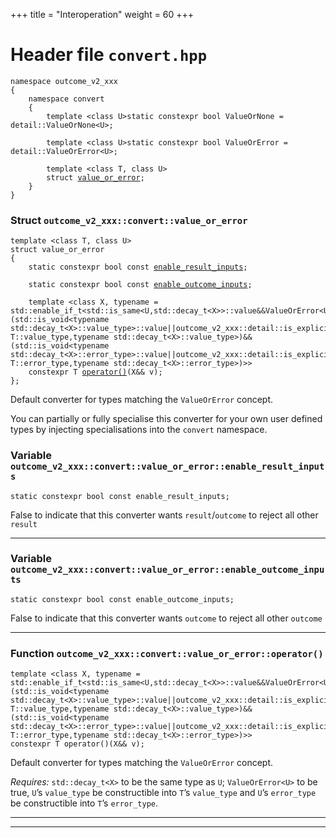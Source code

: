 +++
title = "Interoperation"
weight = 60
+++
# Header file `convert.hpp`

<a id="standardese-convert-hpp" style="display: none"></a>

<pre><code class="standardese-language-cpp"><span class="kwd">namespace</span> <span class="typ dec var fun">outcome_v2_xxx</span>
<span class="pun">{</span>
    <span class="kwd">namespace</span> <span class="typ dec var fun">convert</span>
    <span class="pun">{</span>
        <span class="typ dec var fun">template</span> <span class="pun">&lt;</span><span class="typ dec var fun">class</span> <span class="kwd">U</span><span class="pun">&gt;</span><span class="typ dec var fun">static</span> <span class="typ dec var fun">constexpr</span> <span class="typ dec var fun">bool</span> <span class="kwd">ValueOrNone</span> <span class="pun">=</span> <span class="kwd">detail</span><span class="pun">::</span><span class="kwd">ValueOrNone</span><span class="pun">&lt;</span><span class="kwd">U</span><span class="pun">&gt;</span><span class="pun">;</span>

        <span class="typ dec var fun">template</span> <span class="pun">&lt;</span><span class="typ dec var fun">class</span> <span class="kwd">U</span><span class="pun">&gt;</span><span class="typ dec var fun">static</span> <span class="typ dec var fun">constexpr</span> <span class="typ dec var fun">bool</span> <span class="kwd">ValueOrError</span> <span class="pun">=</span> <span class="kwd">detail</span><span class="pun">::</span><span class="kwd">ValueOrError</span><span class="pun">&lt;</span><span class="kwd">U</span><span class="pun">&gt;</span><span class="pun">;</span>

        <span class="kwd">template</span> <span class="pun">&lt;</span><span class="kwd">class</span> <span class="typ dec var fun">T</span><span class="pun">,</span> <span class="kwd">class</span> <span class="typ dec var fun">U</span><span class="pun">&gt;</span>
        <span class="kwd">struct</span> <a href="#standardese-outcome_v2_xxx__convert__value_or_error-T-U-"><span class="typ dec var fun">value_or_error</span></a><span class="pun">;</span>
    <span class="pun">}</span>
<span class="pun">}</span>
</code></pre>

<a id="standardese-outcome_v2_xxx" style="display: none"></a>

<a id="standardese-outcome_v2_xxx__convert" style="display: none"></a>

### Struct `outcome_v2_xxx::convert::value_or_error`

<a id="standardese-outcome_v2_xxx__convert__value_or_error-T-U-" style="display: none"></a>

<pre><code class="standardese-language-cpp"><span class="kwd">template</span> <span class="pun">&lt;</span><span class="kwd">class</span> <span class="typ dec var fun">T</span><span class="pun">,</span> <span class="kwd">class</span> <span class="typ dec var fun">U</span><span class="pun">&gt;</span>
<span class="kwd">struct</span> <span class="typ dec var fun">value_or_error</span>
<span class="pun">{</span>
    <span class="kwd">static</span> <span class="kwd">constexpr</span> <span class="kwd">bool</span> <span class="kwd">const</span> <a href="#standardese-outcome_v2_xxx__convert__value_or_error-T-U-__enable_result_inputs"><span class="typ dec var fun">enable_result_inputs</span></a><span class="pun">;</span>

    <span class="kwd">static</span> <span class="kwd">constexpr</span> <span class="kwd">bool</span> <span class="kwd">const</span> <a href="#standardese-outcome_v2_xxx__convert__value_or_error-T-U-__enable_outcome_inputs"><span class="typ dec var fun">enable_outcome_inputs</span></a><span class="pun">;</span>

    <span class="kwd">template</span> <span class="pun">&lt;</span><span class="kwd">class</span> <span class="typ dec var fun">X</span><span class="pun">,</span> <span class="kwd">typename</span> <span class="pun">=</span> std::enable_if_t&lt;std::is_same&lt;U,std::decay_t&lt;X&gt;&gt;::value&amp;&amp;ValueOrError&lt;U&gt;&amp;&amp;(std::is_void&lt;typename std::decay_t&lt;X&gt;::value_type&gt;::value||outcome_v2_xxx::detail::is_explicitly_constructible&lt;typename T::value_type,typename std::decay_t&lt;X&gt;::value_type&gt;)&amp;&amp;(std::is_void&lt;typename std::decay_t&lt;X&gt;::error_type&gt;::value||outcome_v2_xxx::detail::is_explicitly_constructible&lt;typename T::error_type,typename std::decay_t&lt;X&gt;::error_type&gt;)&gt;<span class="pun">&gt;</span>
    <span class="kwd">constexpr</span> <span class="typ dec var fun">T</span> <a href="#standardese-outcome_v2_xxx__convert__value_or_error-T-U-__operator---X---X---"><span class="typ dec var fun">operator()</span></a><span class="pun">(</span><span class="typ dec var fun">X</span><span class="pun">&amp;&amp;</span> <span class="typ dec var fun">v</span><span class="pun">)</span><span class="pun">;</span>
<span class="pun">};</span>
</code></pre>

Default converter for types matching the `ValueOrError` concept.

You can partially or fully specialise this converter for your own user defined types by injecting specialisations into the `convert` namespace.

### Variable `outcome_v2_xxx::convert::value_or_error::enable_result_inputs`

<a id="standardese-outcome_v2_xxx__convert__value_or_error-T-U-__enable_result_inputs" style="display: none"></a>

<pre><code class="standardese-language-cpp"><span class="kwd">static</span> <span class="kwd">constexpr</span> <span class="kwd">bool</span> <span class="kwd">const</span> <span class="typ dec var fun">enable_result_inputs</span><span class="pun">;</span>
</code></pre>

False to indicate that this converter wants `result`/`outcome` to reject all other `result`

-----

### Variable `outcome_v2_xxx::convert::value_or_error::enable_outcome_inputs`

<a id="standardese-outcome_v2_xxx__convert__value_or_error-T-U-__enable_outcome_inputs" style="display: none"></a>

<pre><code class="standardese-language-cpp"><span class="kwd">static</span> <span class="kwd">constexpr</span> <span class="kwd">bool</span> <span class="kwd">const</span> <span class="typ dec var fun">enable_outcome_inputs</span><span class="pun">;</span>
</code></pre>

False to indicate that this converter wants `outcome` to reject all other `outcome`

-----

### Function `outcome_v2_xxx::convert::value_or_error::operator()`

<a id="standardese-outcome_v2_xxx__convert__value_or_error-T-U-__operator---X---X---" style="display: none"></a>

<pre><code class="standardese-language-cpp"><span class="kwd">template</span> <span class="pun">&lt;</span><span class="kwd">class</span> <span class="typ dec var fun">X</span><span class="pun">,</span> <span class="kwd">typename</span> <span class="pun">=</span> std::enable_if_t&lt;std::is_same&lt;U,std::decay_t&lt;X&gt;&gt;::value&amp;&amp;ValueOrError&lt;U&gt;&amp;&amp;(std::is_void&lt;typename std::decay_t&lt;X&gt;::value_type&gt;::value||outcome_v2_xxx::detail::is_explicitly_constructible&lt;typename T::value_type,typename std::decay_t&lt;X&gt;::value_type&gt;)&amp;&amp;(std::is_void&lt;typename std::decay_t&lt;X&gt;::error_type&gt;::value||outcome_v2_xxx::detail::is_explicitly_constructible&lt;typename T::error_type,typename std::decay_t&lt;X&gt;::error_type&gt;)&gt;<span class="pun">&gt;</span>
<span class="kwd">constexpr</span> <span class="typ dec var fun">T</span> <span class="typ dec var fun">operator()</span><span class="pun">(</span><span class="typ dec var fun">X</span><span class="pun">&amp;&amp;</span> <span class="typ dec var fun">v</span><span class="pun">)</span><span class="pun">;</span>
</code></pre>

Default converter for types matching the `ValueOrError` concept.

*Requires:* `std::decay_t<X>` to be the same type as `U`; `ValueOrError<U>` to be true, `U`’s `value_type` be constructible into `T`’s `value_type` and `U`’s `error_type` be constructible into `T`’s `error_type`.

-----

-----
